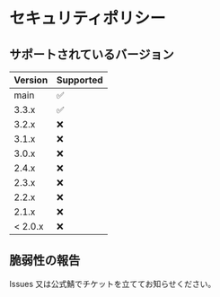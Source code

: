# セキュリティポリシー

## サポートされているバージョン

| Version | Supported          |
| ------- | ------------------ |
| main    | :white_check_mark: |
| 3.3.x   | :white_check_mark: |
| 3.2.x   | :x:                |
| 3.1.x   | :x:                |
| 3.0.x   | :x:                |
| 2.4.x   | :x:                |
| 2.3.x   | :x:                |
| 2.2.x   | :x:                |
| 2.1.x   | :x:                |
| < 2.0.x | :x:                |

## 脆弱性の報告

Issues 又は公式鯖でチケットを立ててお知らせください。
